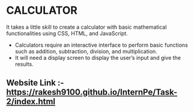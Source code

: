 # CALCULATOR

It takes a little skill to create a calculator with basic mathematical functionalities using CSS, HTML, and JavaScript.

- Calculators require an interactive interface to perform basic functions such as addition, subtraction, division, and multiplication.
- It will need a display screen to display the user’s input and give the results.

## Website Link :- <https://rakesh9100.github.io/InternPe/Task-2/index.html>
